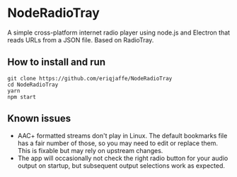 # NodeRadioTray

A simple cross-platform internet radio player using node.js and Electron that reads URLs from a JSON file.  Based on RadioTray.

## How to install and run

```
git clone https://github.com/eriqjaffe/NodeRadioTray
cd NodeRadioTray
yarn
npm start
```

## Known issues
- AAC+ formatted streams don't play in Linux.  The default bookmarks file has a fair number of those, so you may need to edit or replace them.  This is fixable but may rely on upstream changes.
- The app will occasionally not check the right radio button for your audio output on startup, but subsequent output selections work as expected.
